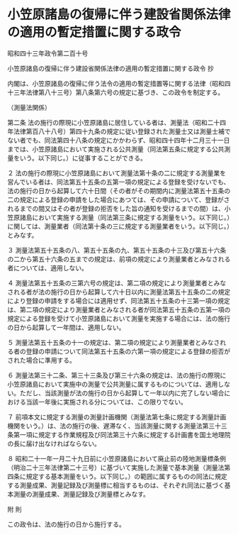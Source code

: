 # 小笠原諸島の復帰に伴う建設省関係法律の適用の暫定措置に関する政令

昭和四十三年政令第二百十号

小笠原諸島の復帰に伴う建設省関係法律の適用の暫定措置に関する政令 抄

内閣は、小笠原諸島の復帰に伴う法令の適用の暫定措置等に関する法律（昭和四十三年法律第八十三号）第八条第六号の規定に基づき、この政令を制定する。

（測量法関係）

第二条 法の施行の際現に小笠原諸島に居住している者は、測量法（昭和二十四年法律第百八十八号）第四十九条の規定に従い登録された測量士又は測量士補でない者でも、同法第四十八条の規定にかかわらず、昭和四十四年十二月三十一日までは、小笠原諸島において実施される公共測量（同法第五条に規定する公共測量をいう。以下同じ。）に従事することができる。

２ 法の施行の際現に小笠原諸島において測量法第十条の二に規定する測量業を営んでいる者は、同法第五十五条の五第一項の規定による登録を受けないでも、法の施行の日から起算して六十日間（その者がその期間内に測量法第五十五条の二の規定による登録の申請をした場合にあつては、その申請について、登録がされるまでの間又はその者が登録の拒否をした旨の通知を受けるまでの間）は、小笠原諸島において実施する測量（同法第三条に規定する測量をいう。以下同じ。）に関しては、測量業者（同法第十条の三に規定する測量業者をいう。以下同じ。）とみなす。

３ 測量法第五十五条の八、第五十五条の九、第五十五条の十三及び第五十六条の二から第五十六条の五までの規定は、前項の規定により測量業者とみなされる者については、適用しない。

４ 測量法第五十五条の三第六号の規定は、第二項の規定により測量業者とみなされる者が法の施行の日から起算して六十日以内に測量法第五十五条の二の規定により登録の申請をする場合には適用せず、同法第五十五条の十三第一項の規定は、第二項の規定により測量業者とみなされる者が同法第五十五条の五第一項の規定による登録を受けて小笠原諸島において測量を実施する場合には、法の施行の日から起算して一年間は、適用しない。

５ 測量法第五十五条の十一の規定は、第二項の規定により測量業者とみなされる者の登録の申請について同法第五十五条の六第一項の規定による登録の拒否がされた場合に準用する。

６ 測量法第三十二条、第三十三条及び第三十六条の規定は、法の施行の際現に小笠原諸島において実施中の測量で公共測量に属するものについては、適用しない。ただし、当該測量が法の施行の日から起算して一年以内に完了しない場合における当該一年後に実施される分については、この限りでない。

７ 前項本文に規定する測量の測量計画機関（測量法第七条に規定する測量計画機関をいう。）は、法の施行の後、遅滞なく、当該測量に関する測量法第三十三条第一項に規定する作業規程及び同法第三十六条に規定する計画書を国土地理院の長に届け出なければならない。

８ 昭和二十一年一月二十九日前に小笠原諸島において廃止前の陸地測量標条例（明治二十三年法律第二十三号）に基づいて実施した測量で基本測量（測量法第四条に規定する基本測量をいう。以下同じ。）の範囲に属するものの同法に規定する測量成果、測量記録及び測量標に相当するものは、それぞれ同法に基づく基本測量の測量成果、測量記録及び測量標とみなす。

附 則

この政令は、法の施行の日から施行する。

